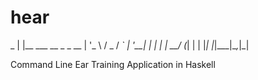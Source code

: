 # hear
 _
| |__   ___  __ _ _ __
| '_ \ / _ \/ _` | '__|
| | | |  __/ (_| | |
|_| |_|\___|\__,_|_|

Command Line Ear Training Application in Haskell
